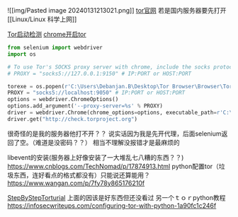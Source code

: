 ![[img/Pasted image 20240131213021.png]]
[tor官网](https://torproject.org/)
若是国内服务器要先打开[[Linux/Linux 科学上网]]

[Tor启动检测](https://github.com/ohyicong/Tor/tree/master)
[chrome开启tor](https://stackoverflow.com/questions/55689701/how-to-use-tor-with-chrome-browser-through-selenium)
```python
from selenium import webdriver
import os

# To use Tor's SOCKS proxy server with chrome, include the socks protocol in the scheme with the --proxy-server option
# PROXY = "socks5://127.0.0.1:9150" # IP:PORT or HOST:PORT

torexe = os.popen(r'C:\Users\Debanjan.B\Desktop\Tor Browser\Browser\TorBrowser\Tor\tor.exe')
PROXY = "socks5://localhost:9050" # IP:PORT or HOST:PORT
options = webdriver.ChromeOptions()
options.add_argument('--proxy-server=%s' % PROXY)
driver = webdriver.Chrome(chrome_options=options, executable_path=r'C:\Utility\BrowserDrivers\chromedriver.exe')
driver.get("http://check.torproject.org")
```
很奇怪的是我的服务器他打不开？？
说实话因为我是先开代理，后面selenium返回了空。（难道是没密码？？）
相当不理解没报错才是最麻烦的

libevent的安装(服务器上好像安装了一大堆乱七八糟的东西？？)
https://www.cnblogs.com/TechNomad/p/17874913.html
python配置tor（垃圾东西，连好看点的格式都没有）只能说还算能用？
https://www.wangan.com/p/7fy78y865176210f


[StepByStepTorturial](https://gist.github.com/DusanMadar/8d11026b7ce0bce6a67f7dd87b999f6b)
上面的因该是好东西但还没看过
另一个ｔｏｒpython教程
https://infosecwriteups.com/configuring-tor-with-python-1a90fc1c246f